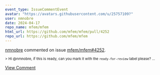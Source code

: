 ```yaml
---
event_type: IssueCommentEvent
avatar: "https://avatars.githubusercontent.com/u/25757109?"
user: nmnobre
date: 2024-04-17
repo_name: mfem/mfem
html_url: https://github.com/mfem/mfem/pull/4252
repo_url: https://github.com/mfem/mfem
---
```


<a href='https://github.com/nmnobre' target='_blank'>nmnobre</a> commented on issue <a href='https://github.com/mfem/mfem/pull/4252' target='_blank'>mfem/mfem#4252</a>.

<small>> Hi @nmnobre, if this is ready, can you mark it with the `ready-for-review` label please?...</small>

<a href='https://github.com/mfem/mfem/pull/4252' target='_blank'>View Comment</a>